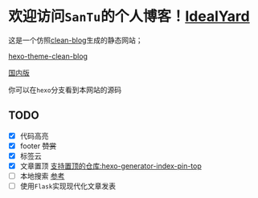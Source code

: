# 欢迎访问`SanTu`的个人博客！[IdealYard](https://masantu.github.io)
这是一个仿照[clean-blog](https://startbootstrap.com/themes/clean-blog/)生成的静态网站；

[hexo-theme-clean-blog](https://github.com/klugjo/hexo-theme-clean-blog)

[国内版](https://github.com/Huxpro/huxpro.github.io)

你可以在`hexo`分支看到本网站的源码
## TODO
- [x] 代码高亮
- [x] footer
~~赞赏~~
- [x] 标签云
- [x] 文章置顶
    [支持置顶的仓库:hexo-generator-index-pin-top](https://github.com/netcan/hexo-generator-index-pin-top)
- [ ] 本地搜索
    [参考](https://moxfive.xyz/2016/05/31/hexo-local-search/)
- [ ] 使用`Flask`实现现代化文章发表